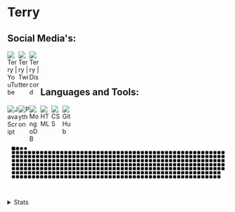 # Terry

## Social Media's:
[<img align="left" alt="Terry | YouTube" width="25px" src="https://www.iconpacks.net/icons/2/free-youtube-logo-icon-2431-thumb.png" />](https://www.youtube.com/c/Terry565)
[<img align="left" alt="Terry | Twitter" width="25px" src="https://img.icons8.com/color/452/twitter.png" />](https://twitter.com/Terrwy_)
[<img align="left" alt="Terry | Discord" width="25px" src="https://img.icons8.com/color/452/discord.png" />](https://discord-username.com/Terry#5000)

<br>
<br>
<br>

## Languages and Tools:
<img align="left" title="JavaScript" alt="JavaScript" width="25px" src="https://addons-media.operacdn.com/media/CACHE/images/extensions/65/203065/1.2.4.1-rev2/images/0cded3a3276425911d55a2552bf361bf/7852aa99f857cd72012843b4cce5090f.jpg"/>
<img align="left" title="Python" alt="Python" width="25px" src="https://img.icons8.com/color/452/python.png"/>
<img align="left" title="MongoDB" alt="MongoDB" width="25px" src="https://img.icons8.com/color/452/mongodb.png"/>
<img align="left" title="HTML" alt="HTML" width="25px" src="https://image.flaticon.com/icons/png/512/732/732212.png"/>
<img align="left" title="CSS" alt="CSS" width="25px" src="https://storagemisellf.blob.core.windows.net/images/logo/skills/css-logo.png"/>
<img align="left" title="GitHub" alt="GitHub" width="25px" src="https://upload.wikimedia.org/wikipedia/commons/thumb/9/91/Octicons-mark-github.svg/2048px-Octicons-mark-github.svg.png"/>
<br>
<br>
<br>

![Snake animation](https://github.com/1Terryy/snake/blob/main/snake.svg)
<details>
  <summary>Stats</summary>
  <p><img align="left" alt="Terry Github Stats" src="https://github-readme-stats.vercel.app/api?username=1Terryy&show_icons=true&hide_border=true&theme=tokyonight" /></p>
</details>
